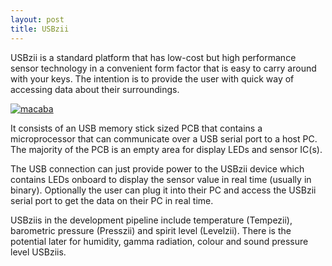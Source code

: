 ```yaml
---
layout: post
title: USBzii
---
```

USBzii is a standard platform that has low-cost but high performance sensor technology in a convenient form factor that is easy to carry around with your keys. The intention is to provide the user with quick way of accessing data about their surroundings.

<a href="{{ site.baseurl }}">
	<img src="{{ site.baseurl }}public/image/macaba.png" alt="macaba">
</a>

It consists of an USB memory stick sized PCB that contains a microprocessor that can communicate over a USB serial port to a host PC. The majority of the PCB is an empty area for display LEDs and sensor IC(s).

The USB connection can just provide power to the USBzii device which contains LEDs onboard to display the sensor value in real time (usually in binary). Optionally the user can plug it into their PC and access the USBzii serial port to get the data on their PC in real time.

USBziis in the development pipeline include temperature (Tempezii), barometric pressure (Presszii) and spirit level (Levelzii). There is the potential later for humidity, gamma radiation, colour and sound pressure level USBziis.
